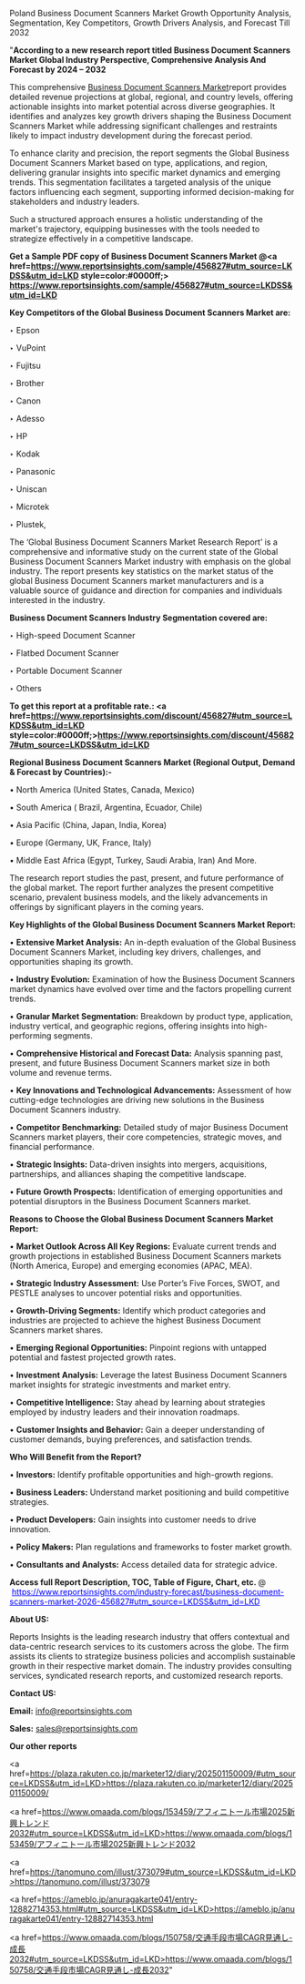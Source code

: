 Poland Business Document Scanners Market Growth Opportunity Analysis, Segmentation, Key Competitors, Growth Drivers Analysis, and Forecast Till 2032

"<strong>According to a new research report titled Business Document Scanners Market Global Industry Perspective, Comprehensive Analysis And Forecast by 2024 – 2032</strong>

This comprehensive <a href=https://www.reportsinsights.com/sample/456827>Business Document Scanners Market</a>report provides detailed revenue projections at global, regional, and country levels, offering actionable insights into market potential across diverse geographies. It identifies and analyzes key growth drivers shaping the Business Document Scanners Market while addressing significant challenges and restraints likely to impact industry development during the forecast period.

To enhance clarity and precision, the report segments the Global Business Document Scanners Market based on type, applications, and region, delivering granular insights into specific market dynamics and emerging trends. This segmentation facilitates a targeted analysis of the unique factors influencing each segment, supporting informed decision-making for stakeholders and industry leaders.

Such a structured approach ensures a holistic understanding of the market's trajectory, equipping businesses with the tools needed to strategize effectively in a competitive landscape.

<strong>Get a Sample PDF copy of Business Document Scanners Market </strong><strong>@<a href=https://www.reportsinsights.com/sample/456827#utm_source=LKDSS&utm_id=LKD style=color:#0000ff;> https://www.reportsinsights.com/sample/456827#utm_source=LKDSS&utm_id=LKD</a></strong></font>

<strong>Key Competitors of the Global Business Document Scanners Market are:</strong>

‣ Epson

‣ VuPoint

‣ Fujitsu

‣ Brother

‣ Canon

‣ Adesso

‣ HP

‣ Kodak

‣ Panasonic

‣ Uniscan

‣ Microtek

‣ Plustek,

The ‘Global Business Document Scanners Market Research Report’ is a comprehensive and informative study on the current state of the Global Business Document Scanners Market industry with emphasis on the global industry. The report presents key statistics on the market status of the global Business Document Scanners market manufacturers and is a valuable source of guidance and direction for companies and individuals interested in the industry.

<strong>Business Document Scanners Industry Segmentation covered are:</strong>

‣ High-speed Document Scanner

‣ Flatbed Document Scanner

‣ Portable Document Scanner

‣ Others

<strong>To get this report at a profitable rate.: <a href=https://www.reportsinsights.com/discount/456827#utm_source=LKDSS&utm_id=LKD style=color:#0000ff;>https://www.reportsinsights.com/discount/456827#utm_source=LKDSS&utm_id=LKD</a></strong></font>

<strong>Regional Business Document Scanners Market (Regional Output, Demand &amp; Forecast by Countries):-</strong>

• North America (United States, Canada, Mexico)

• South America ( Brazil, Argentina, Ecuador, Chile)

• Asia Pacific (China, Japan, India, Korea)

• Europe (Germany, UK, France, Italy)

• Middle East Africa (Egypt, Turkey, Saudi Arabia, Iran) And More.

The research report studies the past, present, and future performance of the global market. The report further analyzes the present competitive scenario, prevalent business models, and the likely advancements in offerings by significant players in the coming years.

<strong>Key Highlights of the Global Business Document Scanners Market Report:</strong>

• <strong>Extensive Market Analysis:</strong> An in-depth evaluation of the Global Business Document Scanners Market, including key drivers, challenges, and opportunities shaping its growth.

• <strong>Industry Evolution:</strong> Examination of how the Business Document Scanners market dynamics have evolved over time and the factors propelling current trends.

• <strong>Granular Market Segmentation:</strong> Breakdown by product type, application, industry vertical, and geographic regions, offering insights into high-performing segments.

• <strong>Comprehensive Historical and Forecast Data:</strong> Analysis spanning past, present, and future Business Document Scanners market size in both volume and revenue terms.

• <strong>Key Innovations and Technological Advancements:</strong> Assessment of how cutting-edge technologies are driving new solutions in the Business Document Scanners industry.

• <strong>Competitor Benchmarking:</strong> Detailed study of major Business Document Scanners market players, their core competencies, strategic moves, and financial performance.

• <strong>Strategic Insights:</strong> Data-driven insights into mergers, acquisitions, partnerships, and alliances shaping the competitive landscape.

• <strong>Future Growth Prospects:</strong> Identification of emerging opportunities and potential disruptors in the Business Document Scanners market.

<strong>Reasons to Choose the Global Business Document Scanners Market Report:</strong>

• <strong>Market Outlook Across All Key Regions:</strong> Evaluate current trends and growth projections in established Business Document Scanners markets (North America, Europe) and emerging economies (APAC, MEA).

• <strong>Strategic Industry Assessment:</strong> Use Porter’s Five Forces, SWOT, and PESTLE analyses to uncover potential risks and opportunities.

• <strong>Growth-Driving Segments:</strong> Identify which product categories and industries are projected to achieve the highest Business Document Scanners market shares.

• <strong>Emerging Regional Opportunities:</strong> Pinpoint regions with untapped potential and fastest projected growth rates.

• <strong>Investment Analysis:</strong> Leverage the latest Business Document Scanners market insights for strategic investments and market entry.

• <strong>Competitive Intelligence:</strong> Stay ahead by learning about strategies employed by industry leaders and their innovation roadmaps.

• <strong>Customer Insights and Behavior:</strong> Gain a deeper understanding of customer demands, buying preferences, and satisfaction trends.

<strong>Who Will Benefit from the Report?</strong>

• <strong>Investors:</strong> Identify profitable opportunities and high-growth regions.

• <strong>Business Leaders:</strong> Understand market positioning and build competitive strategies.

• <strong>Product Developers:</strong> Gain insights into customer needs to drive innovation.

• <strong>Policy Makers:</strong> Plan regulations and frameworks to foster market growth.

• <strong>Consultants and Analysts:</strong> Access detailed data for strategic advice.
</ul>
<strong>Access full Report Description, TOC, Table of Figure, Chart, etc. </strong>@  <a href=https://www.reportsinsights.com/industry-forecast/business-document-scanners-market-2026-456827#utm_source=LKDSS&utm_id=LKD style=color:#0000ff;>https://www.reportsinsights.com/industry-forecast/business-document-scanners-market-2026-456827#utm_source=LKDSS&utm_id=LKD</a></font>

<strong><strong>About US</strong>:</strong>

Reports Insights is the leading research industry that offers contextual and data-centric research services to its customers across the globe. The firm assists its clients to strategize business policies and accomplish sustainable growth in their respective market domain. The industry provides consulting services, syndicated research reports, and customized research reports.

<strong>Contact US:</strong>

<p class=""""><b>Email:</b> <a href=mailto:info@reportsinsights.com>info@reportsinsights.com</a></p>
<p class=""""><b>Sales:</b> <a href=mailto:sales@reportsinsights.com>sales@reportsinsights.com</a></p>

<strong>Our other reports</strong>

<a href=https://plaza.rakuten.co.jp/marketer12/diary/202501150009/#utm_source=LKDSS&utm_id=LKD>https://plaza.rakuten.co.jp/marketer12/diary/202501150009/</a>

<a href=https://www.omaada.com/blogs/153459/アフィニトール市場2025新興トレンド2032#utm_source=LKDSS&utm_id=LKD>https://www.omaada.com/blogs/153459/アフィニトール市場2025新興トレンド2032</a>

<a href=https://tanomuno.com/illust/373079#utm_source=LKDSS&utm_id=LKD>https://tanomuno.com/illust/373079</a>

<a href=https://ameblo.jp/anuragakarte041/entry-12882714353.html#utm_source=LKDSS&utm_id=LKD>https://ameblo.jp/anuragakarte041/entry-12882714353.html</a>

<a href=https://www.omaada.com/blogs/150758/交通手段市場CAGR見通し-成長2032#utm_source=LKDSS&utm_id=LKD>https://www.omaada.com/blogs/150758/交通手段市場CAGR見通し-成長2032</a>"
